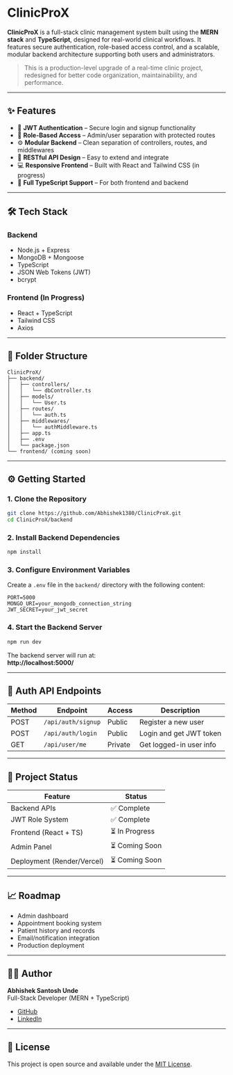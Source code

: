 # ClinicProX

**ClinicProX** is a full-stack clinic management system built using the **MERN stack** and **TypeScript**, designed for real-world clinical workflows. It features secure authentication, role-based access control, and a scalable, modular backend architecture supporting both users and administrators.

> This is a production-level upgrade of a real-time clinic project, redesigned for better code organization, maintainability, and performance.

---

## ✨ Features

- 🔐 **JWT Authentication** – Secure login and signup functionality
- 👥 **Role-Based Access** – Admin/user separation with protected routes
- ⚙️ **Modular Backend** – Clean separation of controllers, routes, and middlewares
- 🧩 **RESTful API Design** – Easy to extend and integrate
- 💻 **Responsive Frontend** – Built with React and Tailwind CSS (in progress)
- 🧠 **Full TypeScript Support** – For both frontend and backend

---

## 🛠 Tech Stack

### Backend
- Node.js + Express
- MongoDB + Mongoose
- TypeScript
- JSON Web Tokens (JWT)
- bcrypt

### Frontend (In Progress)
- React + TypeScript
- Tailwind CSS
- Axios

---

## 📁 Folder Structure

```
ClinicProX/
├── backend/
│   ├── controllers/
│   │   └── dbController.ts
│   ├── models/
│   │   └── User.ts
│   ├── routes/
│   │   └── auth.ts
│   ├── middlewares/
│   │   └── authMiddleware.ts
│   ├── app.ts
│   ├── .env
│   └── package.json
└── frontend/ (coming soon)
```

---

## ⚙️ Getting Started

### 1. Clone the Repository

```bash
git clone https://github.com/Abhishek1380/ClinicProX.git
cd ClinicProX/backend
```

### 2. Install Backend Dependencies

```bash
npm install
```

### 3. Configure Environment Variables

Create a `.env` file in the `backend/` directory with the following content:

```env
PORT=5000
MONGO_URI=your_mongodb_connection_string
JWT_SECRET=your_jwt_secret
```

### 4. Start the Backend Server

```bash
npm run dev
```

The backend server will run at:  
**http://localhost:5000/**

---

## 🔐 Auth API Endpoints

| Method | Endpoint           | Access   | Description             |
|--------|--------------------|----------|-------------------------|
| POST   | `/api/auth/signup` | Public   | Register a new user     |
| POST   | `/api/auth/login`  | Public   | Login and get JWT token |
| GET    | `/api/user/me`     | Private  | Get logged-in user info |

---

## 📌 Project Status

| Feature                      | Status         |
|------------------------------|----------------|
| Backend APIs                 | ✅ Complete     |
| JWT Role System              | ✅ Complete     |
| Frontend (React + TS)        | ⏳ In Progress  |
| Admin Panel                  | ⏳ Coming Soon  |
| Deployment (Render/Vercel)  | ⏳ Coming Soon  |

---

## 📈 Roadmap

- Admin dashboard
- Appointment booking system
- Patient history and records
- Email/notification integration
- Production deployment

---

## 👨‍💻 Author

**Abhishek Santosh Unde**  
Full-Stack Developer (MERN + TypeScript)  
- [GitHub](https://github.com/Abhishek1380)  
- [LinkedIn](https://www.linkedin.com/in/abhishek-santosh-unde-434212346)

---

## 📄 License

This project is open source and available under the [MIT License](LICENSE).
